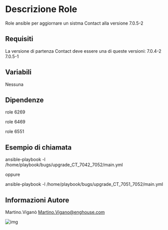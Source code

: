 Descrizione Role
=========

Role ansible per aggiornare un sistma Contact alla versione 7.0.5-2

Requisiti
------------

La versione di partenza Contact deve essere una di queste versioni:
7.0.4-2
7.0.5-1

Variabili
--------------

Nessuna

Dipendenze
------------
role 6269

role 6469

role 6551

Esempio di chiamata
----------------

ansible-playbook -l <gruppo host> /home/playbook/bugs/upgrade_CT_7042_7052/main.yml

oppure

ansible-playbook -l <gruppo host> /home/playbook/bugs/upgrade_CT_7051_7052/main.yml



Informazioni Autore
------------------

Martino.Viganò
Martino.Vigano@enghouse.com

![img](http://www.repstatic.it/content/localirep/img/rep-roma/2016/11/15/160350421-dd12488f-4153-46e8-a250-946eda1653e1.jpg)
